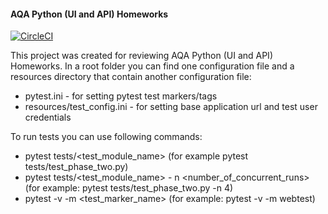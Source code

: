 #### AQA Python (UI and API) Homeworks

[![CircleCI](https://circleci.com/gh/cat6654/py-phase1.svg?style=svg)](https://circleci.com/gh/cat6654/py-phase1)

This project was created for reviewing AQA Python (UI and API) Homeworks.
In a root folder you can find one configuration file and a resources directory that contain another configuration file: 
  * pytest.ini - for setting pytest test markers/tags
  * resources/test_config.ini - for setting base application url and test user credentials

To run tests you can use following commands:
  * pytest tests/<test_module_name> (for example pytest tests/test_phase_two.py)
  * pytest tests/<test_module_name> - n <number_of_concurrent_runs> (for example: pytest tests/test_phase_two.py -n 4)
  * pytest -v -m <test_marker_name>  (for example: pytest -v -m webtest)
